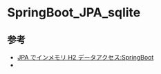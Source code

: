 # SpringBoot_JPA_sqlite

## 参考

- [JPA でインメモリ H2 データアクセス:SpringBoot](https://spring.pleiades.io/guides/gs/accessing-data-jpa/)
- []()